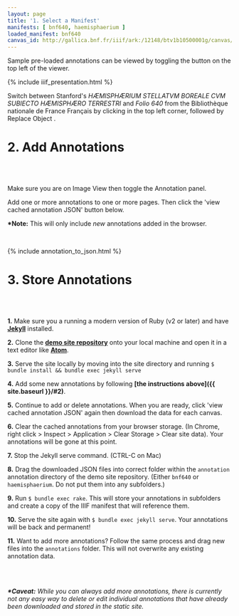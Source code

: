 ```yaml
---
layout: page
title: '1. Select a Manifest'
manifests: [ bnf640, haemisphaerium ]
loaded_manifest: bnf640
canvas_id: http://gallica.bnf.fr/iiif/ark:/12148/btv1b10500001g/canvas/f7
---
```

<script src="https://use.fontawesome.com/884e80fbb8.js"></script>
<div id="1" style="position:absolute;top:0px;"></div>

Sample pre-loaded annotations can be viewed by toggling the <i class="fa fa-comments" aria-hidden="true"></i> button on the top left of the viewer.

{% include iiif_presentation.html %}

Switch between Stanford's *HÆMISPHÆRIUM STELLATVM BOREALE CVM SUBIECTO HÆMISPHÆRO TERRESTRI* and *Folio 640* from the Bibliothèque nationale de France Français by clicking <i class="fa fa-th-large"></i> in the top left corner, followed by Replace Object <i class="fa fa-refresh"></i>.

<div id="2"></div>
<h1 class="h0">2. Add Annotations</h1>
<br>
<div class="col-4 sm-width-full border-top-thin"></div>
<br>

Make sure you are on Image View <i class="fa fa-photo"></i> then toggle the Annotation <i class="fa fa-comments"></i> panel.

Add one or more annotations to one or more pages. Then click the 'view cached annotation JSON' button below.

**\*Note:** This will only include *new* annotations added in the browser.

<br>

{% include annotation_to_json.html %}

<div id="3"></div>
<h1 class="h0">3. Store Annotations</h1>
<br>
<div class="col-4 sm-width-full border-top-thin"></div>
<br>

__1.__ Make sure you a running a modern version of Ruby (v2 or later) and have **[Jekyll](https://jekyllrb.com/)** installed.

__2.__ Clone the **[demo site repository](https://github.com/mnyrop/bnf640)** onto your local machine and open it in a text editor like **[Atom](https://atom.io/)**.

__3.__ Serve the site locally by moving into the site directory and running
`$ bundle install && bundle exec jekyll serve`

__4.__ Add some new annotations by following **[the instructions above]({{ site.baseurl }}/#2)**.

__5.__ Continue to add or delete annotations. When you are ready, click 'view cached annotation JSON' again then download the data for each canvas.

__6.__ Clear the cached annotations from your browser storage. (In Chrome, right click > Inspect > Application > Clear Storage > Clear site data). Your annotations will be gone at this point.

__7.__ Stop the Jekyll serve command. (CTRL-C on Mac)

__8.__ Drag the downloaded JSON files into correct folder within the `annotation` annotation directory of the demo site repository. (Either `bnf640` or `haemisphaerium`. Do not put them into any subfolders.)

__9.__ Run `$ bundle exec rake`. This will store your annotations in subfolders and create a copy of the IIIF manifest that will reference them.

__10.__ Serve the site again with `$ bundle exec jekyll serve`. Your annotations will be back and permanent!

__11.__ Want to add more annotations? Follow the same process and drag new files into the `annotations` folder. This will not overwrite any existing annotation data.


<br>
<div class="col-4 sm-width-full border-top-thin"></div>
<br>

___\*Caveat:__ While you can always add more annotations, there is currently not any easy way to delete or edit individual annotations that have already been downloaded and stored in the static site._
